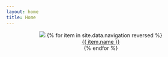 ```yaml
---
layout: home
title: Home
---
```

<div align="center">
    <img src="/assets/img/logo.svg" />
    {% for item in site.data.navigation reversed %}
    <div>
        <a href="{{ item.link }}">
            {{ item.name }}
        </a>
    </div>
    {% endfor %}
</div>
